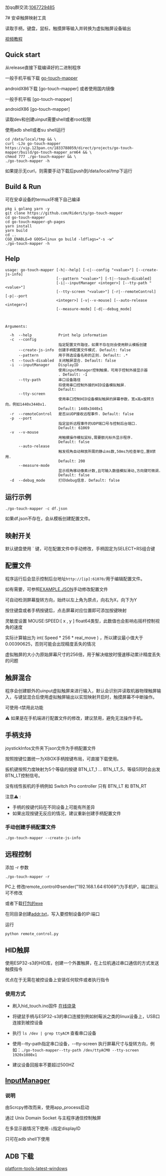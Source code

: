加qq群交流:[1067729485](http://qm.qq.com/cgi-bin/qm/qr?_wv=1027&k=YvlipEC3TLgLDKu843aRyzKaiHi_Naw0&authKey=f2RLVU4bdbYsuvSSNN1FBbGbFcAuxG30iY2UIDhMGNM7Pa4fsIlf0YNvrg7n5%2F%2Bf&noverify=0&group_code=1067729485)


7# 安卓触屏映射工具

读取手柄，键盘，鼠标，触摸屏等输入并转换为虚拟触屏设备输出

[视频教程](https://www.bilibili.com/video/BV1XtgeztEvY/)

## Quick start

从release直接下载编译好的二进制程序

一般手机平板下载 [go-touch-mapper](https://github.com/dilingstar/go-touch-mapper/releases/download/V1.1.0/go-touch-mapper)

androidX86下载 [go-touch-mapper]
或者使用国内镜像

一般手机平板 [go-touch-mapper]

androidX86 [go-touch-mapper]

读取dev和创建uinput需要shell或者root权限

使用adb shell或者su shell运行

```
cd /data/local/tmp && \ 
curl -LJo go-touch-mapper https://vip.123pan.cn/1833788059/direct/projects/go-touch-mapper/build/go-touch-mapper_arm64 && \
chmod 777 ./go-touch-mapper && \
./go-touch-mapper -h
```
如果提示无curl，则需要手动下载后push到/data/local/tmp下运行

## Build & Run

可在安卓设备的termux环境下自己编译
```
pkg i golang yarn -y
git clone https://github.com/RiderLty/go-touch-mapper
cd go-touch-mapper
cd go-touch-mapper-gh-pages
yarn install
yarn build
cd ..
CGO_ENABLE=0 GOOS=linux go build -ldflags="-s -w"
./go-touch-mapper -h
```

## Help

```
usage: go-touch-mapper [-h|--help] [-c|--config "<value>"] [--create-js-info]
                       [--pattern "<value>"] [-t|--touch-disabled]
                       [-i|--inputManager <integer>] [--tty-path "<value>"]
                       [--tty-screen "<value>"] [-r|--remoteControl] [-p|--port
                       <integer>] [-v|--v-mouse] [--auto-release <integer>]
                       [--measure-mode] [-d|--debug_mode]



Arguments:

  -h  --help            Print help information
  -c  --config
                        指定配置文件路径，如果不存在则会使用默认模板创建
      --create-js-info  创建手柄配置文件模式. Default: false
      --pattern         用于筛选设备名称的正则. Default: .*
  -t  --touch-disabled  关闭触屏混合. Default: false
  -i  --inputManager    DisplayID
                        使用inputManager控制触摸，可用于控制外接显示器
                        . Default: -1
      --tty-path        串口设备路径
                        将使用串口控制外接的HID设备模拟触屏.
                        Default:
      --tty-screen
                        使用串口控制HID设备模拟触屏的屏幕参数，宽x高x旋转方向，例如1440x3440x1.
                        Default: 1440x3440x1
  -r  --remoteControl   是否从UDP接收远程事件. Default: false
  -p  --port
                        指定监听远程事件的UDP端口号与控制后台端口.
                        Default: 61069
  -v  --v-mouse
                        用触摸操作模拟鼠标,需要额光标外显示程序.
                        Default: false
      --auto-release
                        触发视角自动释放所需的静止ms数,50ms为检查单位,置0禁用.
                        Default: 200
      --measure-mode
                        显示视角移动像素计数,且可输入数值模拟滑动,方向键可微调.
                        Default: false
  -d  --debug_mode      打印debug信息. Default: false
```
## 运行示例

```
./go-touch-mapper -c df.json
```

如果df.json不存在，会从模板创建配置文件。


## 映射开关
默认键盘使用 ` 键，可在配置文件中手动修改，手柄固定为SELECT+RS组合键

## 配置文件

程序运行后会显示控制后台地址```http://[ip]:61070/```用于编辑配置文件。

如有需要，可参照[EXAMPLE.JSON](https://github.com/RiderLty/go-touch-mapper/blob/main/configs/EXAMPLE.JSON)手动修改配置文件

可自动检测屏幕旋转方向，始终以左上角为原点，向右为X，向下为Y

按住键盘或者手柄按键后，点击屏幕对应位置即可添加按键映射

灵敏度设置 MOUSE:SPEED:[ x , y ] float64类型，此数值也会影响右摇杆控制视角的速度

实际计算输出为 int( Speed * 256 * real_move ) ，所以建议最小值大于0.00390625，否则可能会出现精度丢失的情况

虚拟触屏的大小为原始屏幕尺寸的256倍，用于解决缩放时慢速移动累计精度丢失的问题

## 触屏混合

程序会创建额外的uinput虚拟触屏来进行输入，默认会识别并读取机器物理触屏输入，与键鼠混合后使用虚拟触屏输出以实现映射开启时，触摸屏幕不中断操作。

可使用-t禁用此功能

⚠ 如果是在手机端进行配置文件的修改，建议禁用，避免无法操作手机。

## 手柄支持
joystickInfos文件夹下json文件为手柄配置文件

按照按键位置统一为XBOX手柄按键布局，可直接下载使用。

扳机键按照力度映射为5个等级的按键 BTN_LT_1 ... BTN_LT_5，等级5同时会出发BTN_LT控制信号。

没有线性扳机的手柄例如 Switch Pro controller 只有 BTN_LT 和 BTN_RT

  注意⚠ : 

* 手柄的按键代码在不同设备上可能有所差异
* 如果出现按键无反应的情况，建议重新创建手柄配置文件

### 手动创建手柄配置文件
```
./go-touch-mapper --create-js-info 
```

## 远程控制

添加 -r 参数

```
./go-touch-mapper -r
```

PC上 修改remote_control中sender("192.168.1.64:61069")为手机IP，端口默认可不修改

或者下载[打包的exe](remote_control/dist/remote_control.exe)

在同目录创建[addr.txt](remote_control/dist/addr.txt)，写入要控制设备的IP:端口

运行

``` 
python remote_control.py 
```

## HID触屏

使用ESP32-s3的HID库，创建一个外置触屏，在上位机通过串口通信的方式发送触摸指令

优点在于无需在被控设备上安装任何软件或者执行指令

### 使用方式

* 刷入hid_touch.ino固件   [在线烧录](https://riderlty.github.io/go-touch-mapper/)

* 将键鼠手柄与ESP32-s3的串口连接到例如树莓派之类的linux设备上，USB口连接到被控设备

* 执行 ```ls /dev | grep ttyACM``` 查看串口设备

* 使用--tty-path指定串口设备，--tty-screen 执行屏幕尺寸与旋转方向，例如：```./go-touch-mapper--tty-path /dev/ttyACM0 --tty-screen 1920x1080x1``` 

* 建议设备回报率不要超过500HZ

## [InputManager](https://github.com/RiderLty/inputManager-touch-interface)
### 说明
由Scrcpy修改而来，使用app_process启动

通过 Unix Domain Socket 与主程序通信控制触屏

在多显示器情况下使用```-i```指定displayID

只可在adb shell下使用

## ADB 下载

[platform-tools-latest-windows](https://vip.123pan.cn/1833788059/23477218)
